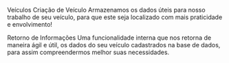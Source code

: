 
Veículos
Criação de Veículo
Armazenamos os dados úteis para nosso trabalho de seu veículo, para que este seja localizado com mais praticidade e envolvimento!

Retorno de Informações
Uma funcionalidade interna que nos retorna de maneira ágil e útil, os dados do seu veículo cadastrados na base de dados, para assim compreendermos melhor suas necessidades.